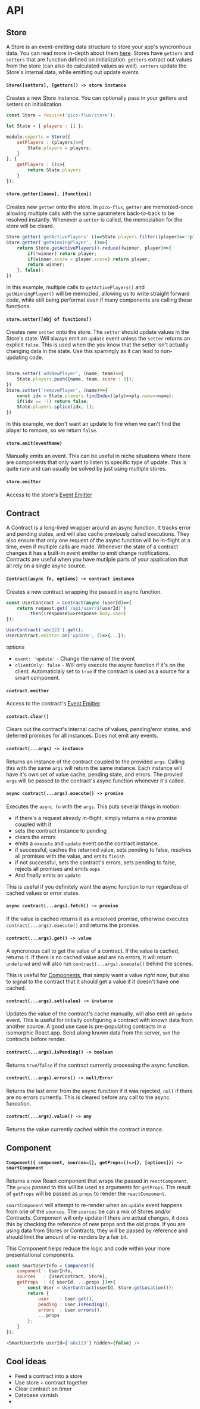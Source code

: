 # API

## Store
A Store is an event-emitting data structure to store your app's syncronhous data. You can read more in-depth about them [here](https://facebook.github.io/flux/docs/in-depth-overview.html#stores). Stores have `getters` and `setters` that are function defined on initialization. `getters` extract out values from the store (can also do calculated values as well). `setters` update the Store's internal data, while emitting out update events.



#### `Store([setters], [getters]) -> store instance`
Creates a new Store instance. You can optionally pass in your getters and setters on initialization.

```js
const Store = require('pico-flux/store');

let State = { players : [] };

module.exports = Store({
	setPlayers : (players)=>{
		State.players = players;
	}
}, {
	getPlayers : ()=>{
		return State.players
	}
});
```


#### `store.getter([name], [function])`
Creates new `getter` onto the store. In `pico-flux`, `getter` are memoized-once allowing multiple calls with the same parameters back-to-back to be resolved instantly. Whenever a `setter` is called, the memoziation for the store will be cleard.

```js
Store.getter('getActivePlayers' ()=>State.players.filter((player)=>!!player.isActive))
Store.getter('getWinningPlayer', ()=>{
	return Store.getActivePlayers().reduce((winner, player)=>{
		if(!winner) return player;
		if(winner.score < player.score) return player;
		return winner;
	}, false);
})
```

In this example, multiple calls to `getActivePlayers()` and `getWinningPlayer()` will be memozied, allowing us to write straight forward code, while still being performat even if many components are calling these functions.


#### `store.setter([obj of functions])`
Creates new `setter` onto the store. The `setter` should update values in the Store's state. Will always emit an `update` event unless the `setter` returns an explicit `false`. This is used when the you know that the setter isn't actually changing data in the state. Use this sparringly as it can lead to non-updating code.

```js

Store.setter('addNewPlayer', (name, team)=>{
	State.players.push({name, team, score : 0});
})
Store.setter('removePlayer', (name)=>{
	const idx = State.players.findIndex((ply)=>ply.name==name);
	if(idx == -1) return false;
	State.players.splice(idx, 1);
})
```

In this example, we don't want an update to fire when we can't find the player to remove, so we return `false`.



#### `store.emit(eventName)`
Manually emits an event. This can be useful in niche situations where there are components that only want to listen to specific type of update. This is quite rare and can usually be solved by just using multiple stores.

#### `store.emitter`
Access to the store's [Event Emitter](https://nodejs.org/api/events.html#events_class_eventemitter)


## Contract
A Contract is a long-lived wrapper around an async function. It tracks error and pending states, and will also cache previously called executions. They also ensure that only one request of the async function will be in-flight at a time, even if multiple calls are made. Whenever the state of a contract changes it has a built-in event emitter to emit change notifications. Contracts are useful when you have mutilple parts of your application that all rely on a single async source.


#### `Contract(async fn, options) -> contract instance`
Creates a new contract wrapping the passed in async function.

```js
const UserContract = Contract(async (userId)=>{
	return request.get(`/api/user/${userId}`)
		.then((response)=>response.body.user)
});

UserContract('abc123').get();
UserContract.emitter.on('update', ()=>{...});
```

*options*
- `event: 'update'` - Change the name of the event
- `clientOnly: false` - Will only execute the async function if it's on the client. Automaticlaly set to `true` if the contract is used as a source for a smart component.



#### `contract.emitter`
Access to the contract's [Event Emitter](https://nodejs.org/api/events.html#events_class_eventemitter)

#### `contract.clear()`
Clears out the contract's internal cache of values, pending/eror states, and deferred promises for all instances. Does not emit any events.


#### `contract(...args) -> instance`
Returns an instance of the contract coupled to the provided `args`. Calling this with the same `args` will return the same instance. Each instance will have it's own set of value cache, pending state, and errors. The provied `args` will be passed to the contract's async function whenever it's called.

#### `async contract(...args).execute() -> promise`
Executes the `async fn` with the `args`. This puts several things in motion:
- if there's a request already in-flight, simply returns a new promise coupled with it
- sets the contract instance to pending
- clears the errors
- emits a `execute` and `update` event on the contract instance.
- if successful, caches the returned value, sets pending to false, resolves all promises with the value, and emits `finish`
- if not successful, sets the contract's errors, sets pending to false, rejects all promises and emits `oops`
- And finally emits an `update`

This is useful if you definitely want the async function to run regardless of cached values or error states.


#### `async contract(...args).fetch() -> promise`
If the value is cached returns it as a resolved promise, otherwise executes `contract(...args).execute()` and returns the promise.


#### `contract(...args).get() -> value`
A syncronous call to get the value of a contract. If the value is cached, returns it. If there is no cached value and are no errors, it will return `undefined` and will also run `contract(...args).execute()` behind the scenes.

This is useful for [Components](#Component), that simply want a value _right now_, but also to signal to the contract that it should get a value if it doesn't have one cached.


#### `contract(...args).set(value) -> instance`
Updates the value of the contract's cache manually, will also emit an `update` event. This is useful for initially configuring a contract with known data from another source. A good use case is pre-populating contracts in a isomorphic React app. Send along known data from the server, `set` the contracts before render.


#### `contract(...args).isPending() -> boolean`
Returns `true`/`false` if the contract currently processing the async function.

#### `contract(...args).errors() -> null/Error`
Returns the last error from the async function if it was rejected, `null` if there are no errors currently. This is cleared before any call to the async funcution.

#### `contract(...args).value() -> any`
Returns the value currently cached within the contract instance.


## Component


#### `Component({ component, sources=[], getProps=()=>{}, [options]}) -> smartComponent`
Returns a new React component that wraps the passed in `reactComponent`. The `props` passed to this will be used as arguments for `getProps`. The result of `getProps` will be passed as `props` to render the `reactComponent`.

`smartComponent` will attempt to re-render when an `update` event happens from one of the `sources`. The `sources` be can a mix of Stores and/or Contracts. Component will only update if there are actual changes, it does this by checking the reference of new props and the old props. If you are using data from Stores or Contracts, they will be passed by reference and should limit the amount of re-renders by a fair bit.

This Component helps reduce the logic and code within your more presentational components.

```js
const SmartUserInfo = Component({
	component : UserInfo,
	sources   : [UserContract, Store],
	getProps  : ({ userId, ...props })=>{
		const User = UserContract(userId, Store.getLocation());
		return {
			user    : User.get(),
			pending : User.isPending(),
			errors  : User.errors(),
			...props
		};
	}
});

<SmartUserInfo userId={'abc123'} hidden={false} />
```




## Cool ideas
- Feed a contract into a store
- Use store + contract together
- Clear contract on timer
- Database varnish
-
